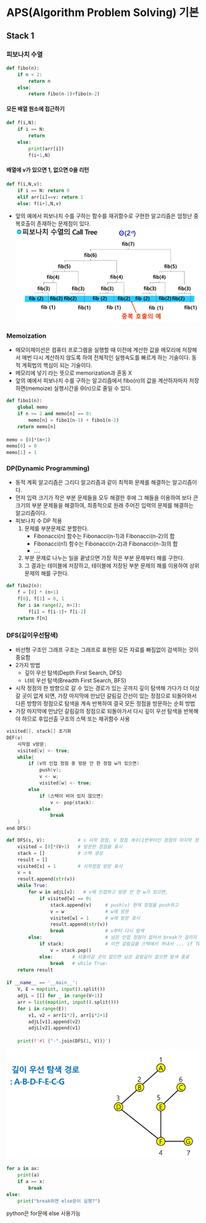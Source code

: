 ﻿# APS(Algorithm Problem Solving) 기본

## Stack 1

### 피보나치 수열

```py
def fibo(n):
    if n < 2:
        return n
    else:
        return fibo(n-1)+fibo(n-2)
```

#### 모든 배열 원소에 접근하기

```py
def f(i,N):
    if i == N:
        return
    else:
        print(arr[i])
        f(i+1,N)
```

#### 배열에 v가 있으면 1, 없으면 0을 리턴

```py
def f(i,N,v):
    if i == N: return 0
    elif arr[i]==v: return 1
    else: f(i+1,N,v)
```

- 앞의 예에서 피보나치 수를 구하는 함수를 재귀함수로 구현한 알고리즘은 엄청난 중복호출이 존재하는 문제점이 있다.
  ![alt text](image-2.png)

### Memoization

- 메모이제이션은 컴퓨터 프로그램을 실행할 때 이전에 계산한 값을 메모리에 저장해서 매번 다시 계산하지 않도록 하여 전체적인 실행속도를 빠르게 하는 기술이다. 동적 계획법의 핵심이 되는 기술이다.
- 메모리에 넣기 라는 뜻으로 memorization과 혼동 X
- 앞의 예에서 피보나치 수를 구하는 알고리즘에서 fibo(n)의 값을 계산하자마자 저장하면(memoize) 실행시간을 Θ(n)으로 줄일 수 있다.

```py
def fibo1(n):
    global memo
    if n >= 2 and memo[n] == 0:
        memo[n] = fibo1(n-1) + fibo1(n-2)
    return memo[n]

memo = [0]*(n+1)
memo[0] = 0
memo[1] = 1
```

### DP(Dynamic Programming)

- 동적 계획 알고리즘은 그리디 알고리즘과 같이 최적화 문제를 해결하는 알고리즘이다.
- 먼저 입력 크기가 작은 부분 문제들을 모두 해결한 후에 그 해들을 이용하여 보다 큰 크기의 부분 문제들을 해결하여, 최종적으로 원래 주어진 입력의 문제를 해결하는 알고리즘이다.
- 피보나치 수 DP 적용
  1. 문제를 부분문제로 분할한다.
     - Fibonacci(n) 함수는 Fibonacci(n-1)과 Fibonacci(n-2)의 합
     - Fibonacci(n1) 함수는 Fibonacci(n-2)과 Fibonacci(n-3)의 합
     - ....
  2. 부분 문제로 나누는 일을 끝냈으면 가장 작은 부분 문제부터 해를 구한다.
  3. 그 결과는 테이블에 저장하고, 테이블에 저장된 부분 문제의 해를 이용하여 상위 문제의 해를 구한다.

```py
def fibo2(n):
    f = [0] * (n+1)
    f[0], f[1] = 0, 1
    for i in range(2, n+1):
        f[i] = f[i-1]+ f[i-2]
    return f[n]
```

### DFS(깊이우선탐색)

- 비선형 구조인 그래프 구조는 그래프로 표현된 모든 자료를 빠짐없이 검색하는 것이 중요함
- 2가지 방법
  - 깊이 우선 탐색(Depth First Search, DFS)
  - 너비 우선 탐색(Breadth First Search, BFS)
- 시작 정점의 한 방향으로 갈 수 있는 경로가 있는 곳까지 깊이 탐색해 가다가 더 이상 갈 곳이 없게 되면, 가장 마지막에 만났던 갈림길 간선이 있는 정점으로 되돌아와서 다른 방향의 정점으로 탐색을 계속 반복하여 결국 모든 정점을 방문하는 순회 방법
- 가장 마지막에 만났던 갈림길의 정점으로 되돌아가서 다시 깊이 우선 탐색을 반복해야 하므로 후입선출 구조의 스택 또는 재귀함수 사용

```c++
visited[], stack[] 초기화
DEF(v)
    시작점 v방문;
    visited[v] <- true;
    while{
        if (v의 인접 정점 중 방문 안 한 정점 w가 있으면)
            push(v);
            v <- w;
            visited[w] <- true;
        else
            if (스택이 비어 있지 않으면)
                v <- pop(stack):
            else
                break
    }
end DFS()
```

```py
def DFS(s, V):            # s 시작 정점, V 정점 개수(1번부터인 정점의 마지막 정점)
    visited = [0]*(V+1)   # 방문한 정점을 표시
    stack = []            # 스택 생성
    result = []
    visited[s] = 1        # 시작정점 방문 표시
    v = s
    result.append(str(v))
    while True:
        for w in adjL[v]:   # v에 인접하고 방문 안 한 w가 있으면,
            if visited[w] == 0:
                stack.append(v)     # push(v) 현재 정점을 push하고
                v = w               # w에 방문
                visited[w] = 1      # w에 방문 표시
                result.append(str(v))
                break               # v부터 다시 탐색
        else:                       # 남은 인접 정점이 없어서 break가 걸리지 않은 경우
            if stack:               # 이전 갈림길을 스택에서 꺼내서 ... if TOP > -1
                v = stack.pop()
            else:       # 되돌아갈 곳이 없으면 남은 갈림길이 없으면 탐색 종료
                break   # while True:
    return result

if __name__ == '__main__':
    V, E = map(int, input().split())
    adjL = [[] for _ in range(V+1)]
    arr = list(map(int, input().split()))
    for i in range(E):
        v1, v2 = arr[i*2], arr[i*2+1]
        adjL[v1].append(v2)
        adjL[v2].append(v1)

    print(f'#1 {"-".join(DFS(1, V))}')
```

![alt text](image-3.png)

```py
for a in ax:
    print(a)
    if a == x:
        break
else:
    print("break하면 else문이 실행?")
```

python은 for문에 else 사용가능
